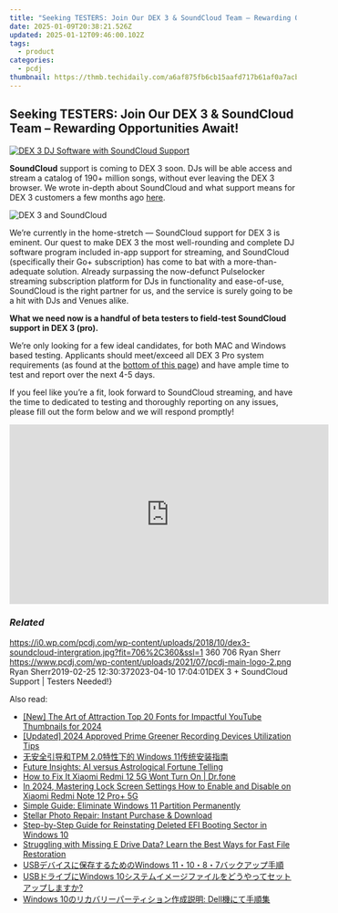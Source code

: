 ```yaml
---
title: "Seeking TESTERS: Join Our DEX 3 & SoundCloud Team – Rewarding Opportunities Await!"
date: 2025-01-09T20:38:21.526Z
updated: 2025-01-12T09:46:00.102Z
tags:
  - product
categories:
  - pcdj
thumbnail: https://thmb.techidaily.com/a6af875fb6cb15aafd717b61af0a7acb112fadf86579f433a8538feaaaa997ff.jpg
---
```


## Seeking TESTERS: Join Our DEX 3 & SoundCloud Team – Rewarding Opportunities Await!

[![DEX 3 DJ Software with SoundCloud Support](https://i0.wp.com/pcdj.com/wp-content/uploads/2018/10/dex3-soundcloud-intergration.jpg?resize=706%2C321&ssl=1)](https://i0.wp.com/pcdj.com/wp-content/uploads/2018/10/dex3-soundcloud-intergration.jpg?fit=706%2C360&ssl=1 "DEX 3 DJ Software with SoundCloud Support")

**SoundCloud** support is coming to DEX 3 soon. DJs will be able access and stream a catalog of 190+ million songs, without ever leaving the DEX 3 browser. We wrote in-depth about SoundCloud and what support means for DEX 3 customers a few months ago [here](https://tools.techidaily.com/pcdj/products/).

![](https://i1.wp.com/pcdj.com/wp-content/uploads/2019/02/dex3-soundcloud.jpg?fit=300%2C300&ssl=1 "DEX 3 and SoundCloud")

We’re currently in the home-stretch — SoundCloud support for DEX 3 is eminent. Our quest to make DEX 3 the most well-rounding and complete DJ software program included in-app support for streaming, and SoundCloud (specifically their Go+ subscription) has come to bat with a more-than-adequate solution. Already surpassing the now-defunct Pulselocker streaming subscription platform for DJs in functionality and ease-of-use, SoundCloud is the right partner for us, and the service is surely going to be a hit with DJs and Venues alike.

**What we need now is a handful of beta testers to field-test SoundCloud support in DEX 3 (pro).** 

We’re only looking for a few ideal candidates, for both MAC and Windows based testing. Applicants should meet/exceed all DEX 3 Pro system requirements (as found at the [bottom of this page](https://tools.techidaily.com/pcdj/products/)) and have ample time to test and report over the next 4-5 days.

If you feel like you’re a fit, look forward to SoundCloud streaming, and have the time to dedicated to testing and thoroughly reporting on any issues, please fill out the form below and we will respond promptly!

<!-- affiliate ads begin -->
<iframe width="560" height="315" src="https://www.youtube.com/embed/5OmJZ4Z8jgk?si=YIoEaPI8geoiFSYE" title="YouTube video player" frameborder="0" allow="accelerometer; autoplay; clipboard-write; encrypted-media; gyroscope; picture-in-picture; web-share" referrerpolicy="strict-origin-when-cross-origin" allowfullscreen></iframe>
<!-- affiliate ads end -->

### _Related_

https://i0.wp.com/pcdj.com/wp-content/uploads/2018/10/dex3-soundcloud-intergration.jpg?fit=706%2C360&ssl=1 360 706 Ryan Sherr https://www.pcdj.com/wp-content/uploads/2021/07/pcdj-main-logo-2.png Ryan Sherr2019-02-25 12:30:372023-04-10 17:04:01DEX 3 + SoundCloud Support | Testers Needed!}

<ins class="adsbygoogle"
     style="display:block"
     data-ad-format="autorelaxed"
     data-ad-client="ca-pub-7571918770474297"
     data-ad-slot="1223367746"></ins>

<ins class="adsbygoogle"
     style="display:block"
     data-ad-client="ca-pub-7571918770474297"
     data-ad-slot="8358498916"
     data-ad-format="auto"
     data-full-width-responsive="true"></ins>

<span class="atpl-alsoreadstyle">Also read:</span>
<div><ul>
<li><a href="https://youtube-blog.techidaily.com/he-art-of-attraction-top-20-fonts-for-impactful-youtube-thumbnails-for-2024/"><u>[New] The Art of Attraction Top 20 Fonts for Impactful YouTube Thumbnails for 2024</u></a></li>
<li><a href="https://screen-capture.techidaily.com/updated-2024-approved-prime-greener-recording-devices-utilization-tips/"><u>[Updated] 2024 Approved Prime Greener Recording Devices Utilization Tips</u></a></li>
<li><a href="https://discover-bits.techidaily.com/1728488668911-tpm-20-windows-11/"><u>无安全引导和TPM 2.0特性下的 Windows 11传统安装指南</u></a></li>
<li><a href="https://tech-haven.techidaily.com/future-insights-ai-versus-astrological-fortune-telling/"><u>Future Insights: AI versus Astrological Fortune Telling</u></a></li>
<li><a href="https://fix-guide.techidaily.com/how-to-fix-it-xiaomi-redmi-12-5g-wont-turn-on-drfone-by-drfone-fix-android-problems-fix-android-problems/"><u>How to Fix It Xiaomi Redmi 12 5G Wont Turn On | Dr.fone</u></a></li>
<li><a href="https://unlock-android.techidaily.com/in-2024-mastering-lock-screen-settings-how-to-enable-and-disable-on-xiaomi-redmi-note-12-proplus-5g-by-drfone-android/"><u>In 2024, Mastering Lock Screen Settings How to Enable and Disable on Xiaomi Redmi Note 12 Pro+ 5G</u></a></li>
<li><a href="https://discover-bits.techidaily.com/simple-guide-eliminate-windows-11-partition-permanently/"><u>Simple Guide: Eliminate Windows 11 Partition Permanently</u></a></li>
<li><a href="https://data-safeguard.techidaily.com/stellar-photo-repair-instant-purchase-and-download/"><u>Stellar Photo Repair: Instant Purchase & Download</u></a></li>
<li><a href="https://discover-bits.techidaily.com/step-by-step-guide-for-reinstating-deleted-efi-booting-sector-in-windows-10/"><u>Step-by-Step Guide for Reinstating Deleted EFI Booting Sector in Windows 10</u></a></li>
<li><a href="https://discover-bits.techidaily.com/struggling-with-missing-e-drive-data-learn-the-best-ways-for-fast-file-restoration/"><u>Struggling with Missing E Drive Data? Learn the Best Ways for Fast File Restoration</u></a></li>
<li><a href="https://discover-bits.techidaily.com/1728501513665-usbwindows-111087/"><u>USBデバイスに保存するためのWindows 11・10・8・7バックアップ手順</u></a></li>
<li><a href="https://discover-bits.techidaily.com/1728481742025-usbwindows-10/"><u>USBドライブにWindows 10システムイメージファイルをどうやってセットアップしますか?</u></a></li>
<li><a href="https://fox-zero.techidaily.com/windows-10-dell/"><u>Windows 10のリカバリーパーティション作成説明: Dell機にて手順集</u></a></li>
</ul></div>

